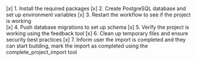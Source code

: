 [x] 1. Install the required packages
[x] 2. Create PostgreSQL database and set up environment variables
[x] 3. Restart the workflow to see if the project is working  
[x] 4. Push database migrations to set up schema
[x] 5. Verify the project is working using the feedback tool
[x] 6. Clean up temporary files and ensure security best practices
[x] 7. Inform user the import is completed and they can start building, mark the import as completed using the complete_project_import tool